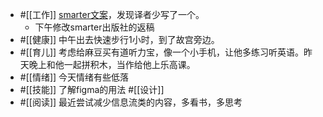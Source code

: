 - #[[工作]] [smarter文案](curio://$Projects/%E8%8D%89%E7%A8%BF%E7%AE%B1.curio?i=0lCZTXVzTaymmVN1sIxD3w)，发现译者少写了一个。
    - 下午修改smarter出版社的返稿
- #[[健康]] 中午出去快速步行1小时，到了故宫旁边。
- #[[育儿]] 考虑给麻豆买有道听力宝，像一个小手机，让他多练习听英语。昨天晚上和他一起拼积木，当作给他上乐高课。
- #[[情绪]] 今天情绪有些低落
- #[[技能]] 了解figma的用法 #[[设计]]
- #[[阅读]] 最近尝试减少信息流类的内容，多看书，多思考
